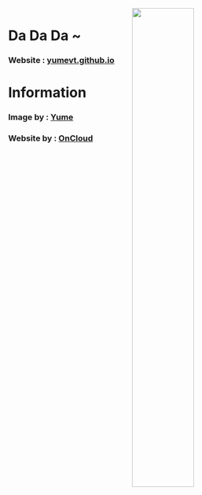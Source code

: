<img width="50%" src="https://i.ibb.co/KLMXddK/love.png" border="0" align="right">

# Da Da Da ~

### Website : [yumevt.github.io](https://yumevt.github.io "Yume VT")

# Information

### Image by : [Yume](https://www.twitch.tv/yume1226 "Yume's twitch channel")

### Website by : [OnCloud](https://github.com/Anonymous-AAAA "OnCloud's GitHub profile")
